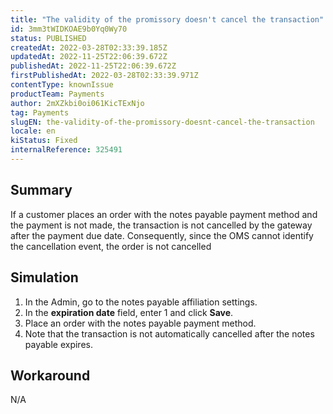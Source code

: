 ```yaml
---
title: "The validity of the promissory doesn't cancel the transaction"
id: 3mm3tWIDKOAE9b0Yq0Wy70
status: PUBLISHED
createdAt: 2022-03-28T02:33:39.185Z
updatedAt: 2022-11-25T22:06:39.672Z
publishedAt: 2022-11-25T22:06:39.672Z
firstPublishedAt: 2022-03-28T02:33:39.971Z
contentType: knownIssue
productTeam: Payments
author: 2mXZkbi0oi061KicTExNjo
tag: Payments
slugEN: the-validity-of-the-promissory-doesnt-cancel-the-transaction
locale: en
kiStatus: Fixed
internalReference: 325491
---
```


## Summary


If a customer places an order with the notes payable payment method and the payment is not made, the transaction is not cancelled by the gateway after the payment due date. Consequently, since the OMS cannot identify the cancellation event, the order is not cancelled



## Simulation



1. In the Admin, go to the notes payable affiliation settings.
2. In the **expiration date** field, enter 1 and click **Save**.
3. Place an order with the notes payable payment method.
4. Note that the transaction is not automatically cancelled after the notes payable expires.



## Workaround


N/A


